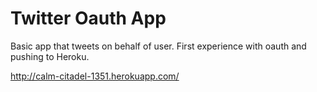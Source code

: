 Twitter Oauth App
=================

Basic app that tweets on behalf of user.  First experience with oauth and pushing to Heroku.

http://calm-citadel-1351.herokuapp.com/
